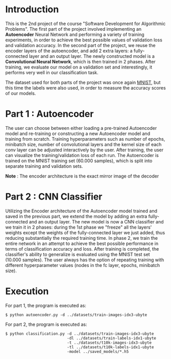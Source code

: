 # Introduction  
This is the 2nd project of the course "Software Development for Algorithmic
Problems". The first part of the project involved implementing an **Autoencoder** Neural Network 
and performing a variety of training experiments, in order to achieve the best
possible values of validation loss and validation accuracy. In the second part
of the project, we reuse the encoder layers of the autoencoder, and add 2 extra layers:
a fully-connected layer and an output layer. The newly constructed model is
a **Convolutional Neural Network**, which is then trained in 2 phases. After
training, we evaluate our model on a validation set and interestingly, it performs very well 
in our classification task.

The dataset used for both parts of the project was once again [MNIST](http://yann.lecun.com/exdb/mnist/), but this time the labels were also used, 
in order to measure the accuracy scores of our models.  

# Part 1 : Autoencoder
The user can choose between either loading a pre-trained Autoencoder model and
re-training or constructing a new Autoencoder model and training from scratch.
Training hyperparameters such as number of epochs, minibatch size, number of
convolutional layers and the kernel size of each conv layer can be adjusted 
interactively by the user. After training, the user can visualize the
training/validation loss of each run. The Autoencoder is trained on the MNIST
training set (60.000 samples), which is split into separate training and validation sets.  

**Note** : The encoder architecture is the exact mirror image of the decoder


# Part 2 : CNN Classifier
Utilizing the Encoder architecture of the Autoencoder model trained and
saved in the previous part, we extend the model by adding an extra
fully-connected and an output layer. The new model is now a CNN classifier and
we train it in 2 phases: during the 1st phase we "freeze" all the layers' weights
except the weights of the fully-connected layer we just added, thus reducing
substantially the required training time. In phase 2, we train the entire
network in an attempt to achieve the best possible performance in terms of 
classification accuracy and loss. After training is completed, the classifier's 
ability to generalize is evaluated using the MNIST test set (10.000 samples). 
The user always has the option of repeating training with different
hyperparameter values (nodes in the fc layer, epochs, minibatch size).


# Execution
For part 1, the program is executed as:  
```
$ python autoencoder.py -d ../datasets/train-images-idx3-ubyte
```

For part 2, the program is executed as:
```
$ python classification.py -d ../datasets/train-images-idx3-ubyte 
                           -dl ../datasets/train-labels-idx1-ubyte
                           -t ../datasets/t10k-images-idx3-ubyte
                           -tl ../datasets/t10k-labels-idx1-ubyte
                           -model ../saved_models/*.h5
```

